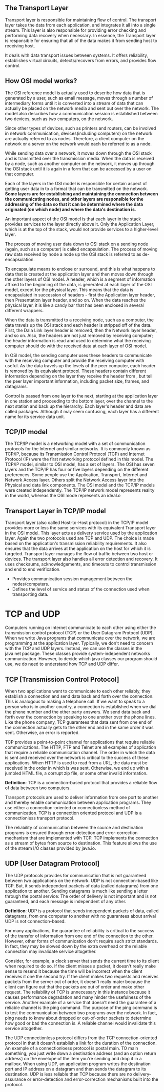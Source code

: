 ## The Transport Layer
Transport layer is responsible for maintaining flow of control. The transport layer takes the data from each application, and integrates it all into a single stream.
This layer is also responsible for providing error checking and performing data recovery when necessary. In essence, the Transport layer is responsible for ensuring that all of the data makes it from sending host to receiving host.

It deals with data transport issues between systems. It offers reliability, establishes virtual circuits, detects/recovers from errors, and provides flow control.

## How OSI model works?
The OSI reference model is actually used to describe how data that is generated by a user, such as email message, moves through a number of intermediary forms until it is converted into a stream of data that can actually be placed on the network media and sent out over the network.
The model also describes how a communication session is established between two devices, such as two computers, on the network.

Since other types of devices, such as printers and routers, can be involved in network communication, devices(including computers) on the network are actually referred to as nodes. Therefore, a client computer on the network or a server on the network would each be referred to as a node.

While sending data over a network, it moves down through the OSI stack and is transmitted over the transmission media. When the data is received by a node, such as another computer on the network, it moves up through the OSI stack until it is again in a form that can be accessed by a user on that computer.

Each of the layers in the OSI model is responsible for certain aspect of getting user data in to a format that can be transmitted on the network. **Some layers are for establishing and maintaining the connection between the communicating nodes, and other layers are responsible for the addressing of the data so that it can be determined where the data originated (on which node) and where the data's destination is**.

An important aspect of the OSI model is that each layer in the stack provides services to the layer directly above it. Only the Application Layer, which is at the top of the stack, would not provide services to a higher-level layer.

The process of moving user data down to OSI stack on a sending node (again, such as a computer) is called encapsulation. The process of moving raw data received by node a node up the OSI stack is referred to as de-encapsulation.

To encapsulate means to enclose or surround, and this is what happens to data that is created at the application layer and then moves down through the other layers of OSI model. A header, which is a segment of information affixed to the beginning of the data, is generated at each layer of the OSI model, except for the physical layer.
This means that the data is encapsulated in succession of headers - first the Application layer header, then Presentation layer header, and so on. When the data reaches the physical layer, it is like a candy bar that has been enclosed in several different wrappers.

When the data is transmitted to a receiving node, such as a computer, the data travels up the OSI stack and each header is stripped off of the data. First, the Dala Link layer header is removed, then the Network layer header, and so on. Also, the headers are not just removed by receiving computer; the header information is read and used to determine what the receiving computer should do with the received data at each layer of OSI model.

In OSI model, the sending computer uses these headers to communicate with the receiving computer and provide the receiving computer with useful. As the data travels up the levels of the peer computer, each header is removed by its equivalent protocol. These headers contain different information depending on the layer they receive the header from , but tell the peer layer important information, including packet size, frames, and datagrams.

Control is passed from one layer to the next, starting at the application layer in one station and proceeding to the bottom layer, over the channel to the next station and back up the hierarchy. Each layer's header and data are called packages. Although it may seem confusing, each layer has a different name for its service data unit.

## TCP/IP model

The TCP/IP model is a networking model with a set of communication protocols for the Internet and similar networks. It is commonly known as TCP/IP, because its Transmission Control Protocol (TCP) and Internet Protocol (IP) were the first networking protocol defined in this model. The TCP/IP model, similar to OSI model, has a set of layers. The OSI has seven layers and the TCP/IP has four or five layers depending on the different preferences. Some people use the Application, Transport, Internet and Network Access layer. Others split the Network Access layer into the Physical and data link components.
The OSI model and the TCP/IP models were created independently. The TCP/IP network model represents reality in the world, whereas the OSI mode represents an ideal.o

## Transport Layer in TCP/IP model
Transport layer (also called Host-to-Host protocol) in the TCP/IP model provides more or less the same services with its equivalent Transport layer in the OSI model. This layer acts as delivery service used by the application layer. Again the two protocols used are TCP and UDP. The choice is made based on the application's transmission reliability requirements.
It also ensures that the data arrives at the application on the host for which it is targeted. Transport layer manages the flow of traffic between two host or devices. The transport layer also handles all error detection and recovery. It uses checksums, acknowledgements, and timeouts to control transmission and end to end verification.

- Provides communication session management between the nodes/computers.
- Defines the level of service and status of the connection used when transporting data.


# TCP and UDP
Computers running on internet communicate to each other using either the transmission control protocol (TCP) or the User Datagram Protocol (UDP). When we write Java programs that communicate over the network, we are programming at the application layer. Typically, we don't need to concern with the TCP and UDP layers. Instead, we can use the classes in the java.net package. These classes provide system-independent networks communication. However, to decide which java classes our program should use, we do need to understand how TCP and UDP differ.

## TCP [Transmission Control Protocol]

When two applications want to communicate to each other reliably, they establish a connection and send data back and forth over the connection. This is analogous to making a telephone call. If we want to speak to a person who is in another country, a connection is established when we dial the phone number and the other party answers.
We send data back and forth over the connection by speaking to one another over the phone lines. Like the phone company, TCP guarantees that data sent from one end of the connection actually gets to the other end and in the same order it was sent. Otherwise, an error is reported.

TCP provides a point-to-point channel for applications that require reliable communications. The HTTP, FTP and Telnet are all examples of application that require a reliable communication channel. The order in which the data is sent and received over the network is critical to the success of these applications. When HTTP is used to read from a URL, the data must be received in the order in which is was sent. Otherwise, we end up with a jumbled HTML file, a corrupt zip file, or some other invalid information.

**Definition**: TCP is a connection-based protocol that provides a reliable flow of data between two computers.

Transport protocols are used to deliver information from one port to another and thereby enable communication between application programs. They use either a connection-oriented or connectionless method of communication. TCP is a connection oriented protocol and UDP is a connectionless transport protocol.

The reliability of communication between the source and destination programs is ensured through error-detection and error-correction mechanism that are implemented with TCP. TCP implements the connection as a stream of bytes from source to destination. This feature allows the use of the stream I/O classes provided by java.io.

## UDP [User Datagram Protocol]

The UDP protocols provides for communication that is not guaranteed between two applications on the network. UDP is not connection-based like TCP. But, it sends independent packets of data (called datagrams) from one application to another. Sending datagrams is much like sending a letter through the postal service: The order of  delivery is not important and is not guaranteed, and each message is independent of any other.

**Definition**: UDP is a protocol that sends independent packets of data, called datagrams, from one computer to another with no guarantees about arrival UDP is not connection-based.

For many applications, the guarantee of reliability is critical to the success of the transfer of information from one end of the connection to the other. However, other forms of communication don't require such strict standards. In fact, they may be slowed down by the extra overhead or the reliable connection may invalidate service altogether.

Consider, for example, a clock server that sends the current time to its client when required to do so. If the client misses a packet, it doesn't really make sense to resend it because the time will be incorrect when the client receives it one the second try. If the client makes two requests and receives packets from the server out of order, it doesn't really mater because the client can figure out that the packets are out of order and make other request. The reliability of TCP is unnecessary in this instance because it causes performance degradation and many hinder the usefulness of the service.
Another example of a service that doesn't need the guarantee of a reliable channel is the ping command. The purpose of the ping command is to test the communication between two programs over the network. In fact, ping needs to know about dropped or out-of-order packets to determine how good or bad the connection is. A reliable channel would invalidate this service altogether.

The UDP connectionless protocol differs from the TCP connection-oriented protocol in that it doesn't establish a link for the duration of the connection. An example of a connectionloess protocol is postal main. TO main something, you just write down a destination address (and an option return address) on the envelope of the item you're sending and drop it in a mailbox. When using UDP, an application program writes the destination port and IP address on a datagram and then sends the datagram to its destination. UDP is less reliable than TCP because there are no delivery-assurance or error-detection and error-correction mechanisms built into the protocol.
